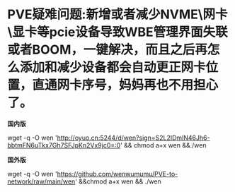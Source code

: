 # PVE疑难问题:新增或者减少NVME\网卡\显卡等pcie设备导致WBE管理界面失联或者BOOM，一键解决，而且之后再怎么添加和减少设备都会自动更正网卡位置，直通网卡序号，妈妈再也不用担心了。

**国内版**

wget -q -O wen 'http://oyuo.cn:5244/d/wen?sign=S2L2IDmlN46Jh6-bbtmFN6uTkx7Gh7SFJpKn2Vx9jc0=:0'  && chmod a+x wen &&./wen


**国外版**

wget -q -O wen 'https://github.com/wenwumumu/PVE-to-network/raw/main/wen' &&chmod a+x wen && ./wen
